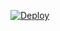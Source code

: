 [![Deploy](https://www.herokucdn.com/deploy/button.svg)](https://heroku.com/deploy?template=https://github.com/S1NGR000/Warp-Plus-Referral/tree/main)
